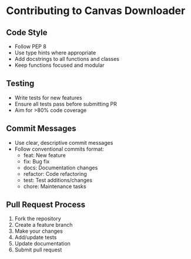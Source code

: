 # Contributing to Canvas Downloader

## Code Style

- Follow PEP 8
- Use type hints where appropriate
- Add docstrings to all functions and classes
- Keep functions focused and modular

## Testing

- Write tests for new features
- Ensure all tests pass before submitting PR
- Aim for >80% code coverage

## Commit Messages

- Use clear, descriptive commit messages
- Follow conventional commits format:
  - feat: New feature
  - fix: Bug fix
  - docs: Documentation changes
  - refactor: Code refactoring
  - test: Test additions/changes
  - chore: Maintenance tasks

## Pull Request Process

1. Fork the repository
2. Create a feature branch
3. Make your changes
4. Add/update tests
5. Update documentation
6. Submit pull request
